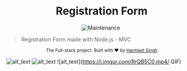 <h1 align="center"> Registration Form </h1>
<p align="center">
  <img alt="Maintenance" src="https://img.shields.io/badge/Maintained%3F-yes-03B0E8.svg" target="_blank" />
  <img alt="" src="https://img.shields.io/github/repo-size/Honey-10/Registration_Form?color=03B0E8" />
</p>

> Registration Form made with Node.js - MVC

<div align="center">
  <sub>The Full-stack project. Built with ❤︎ by
    <a href="https://github.com/Honey-10">Harmeet Singh</a>
  </sub>
</div>

![alt_text](https://i.imgur.com/Oz91GBP.png)
![alt_text](https://i.imgur.com/heKgJ3z.png)
![alt_text](https://i.imgur.com/RrQB5C0.mp4/ GIF)

